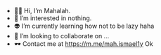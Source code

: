 - 👩‍💻 Hi, I’m Mahalah.
- 👀 I’m interested in nothing.
- 👽 I’m currently learning how not to be lazy haha
- 👾 I’m looking to collaborate on ...
- 🕶 Contact me at https://m.me/mah.ismael1y
Ok
<!---
mjwhyi/mjwhyi is a ✨ special ✨ repository because its `README.md` (this file) appears on your GitHub profile.
You can click the Preview link to take a look at your changes.
--->
